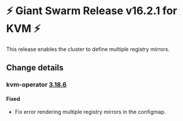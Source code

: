 # :zap: Giant Swarm Release v16.2.1 for KVM :zap:

This release enables the cluster to define multiple registry mirrors.

## Change details


### kvm-operator [3.18.6](https://github.com/giantswarm/kvm-operator/releases/tag/v3.18.6)

#### Fixed
- Fix error rendering multiple registry mirrors in the configmap.

